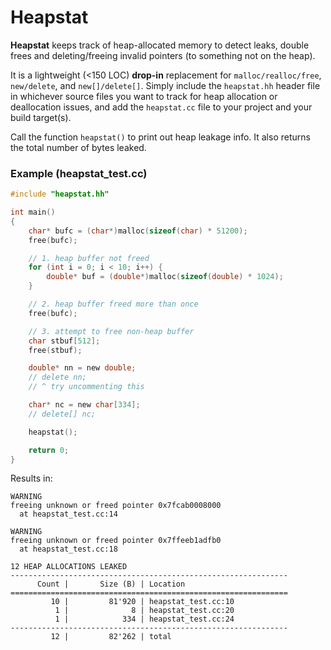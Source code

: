 # Heapstat

**Heapstat** keeps track of heap-allocated memory to detect leaks, double frees and deleting/freeing invalid pointers (to something not on the heap).

It is a lightweight (<150 LOC) **drop-in** replacement for `malloc/realloc/free`, `new/delete`, and `new[]/delete[]`. Simply include the `heapstat.hh` header file in whichever source files you want to track for heap allocation or deallocation issues, and add the `heapstat.cc` file to your project and your build target(s).

Call the function `heapstat()` to print out heap leakage info. It also returns the total number of bytes leaked.

### Example (heapstat_test.cc)

```c
#include "heapstat.hh"

int main()
{
    char* bufc = (char*)malloc(sizeof(char) * 51200);
    free(bufc);

    // 1. heap buffer not freed
    for (int i = 0; i < 10; i++) {
        double* buf = (double*)malloc(sizeof(double) * 1024);
    }

    // 2. heap buffer freed more than once
    free(bufc);

    // 3. attempt to free non-heap buffer
    char stbuf[512];
    free(stbuf);

    double* nn = new double;
    // delete nn;
    // ^ try uncommenting this

    char* nc = new char[334];
    // delete[] nc;

    heapstat();

    return 0;
}
```

Results in:
```
WARNING
freeing unknown or freed pointer 0x7fcab0008000
  at heapstat_test.cc:14

WARNING
freeing unknown or freed pointer 0x7ffeeb1adfb0
  at heapstat_test.cc:18

12 HEAP ALLOCATIONS LEAKED
--------------------------------------------------------------
      Count |       Size (B) | Location
==============================================================
         10 |         81'920 | heapstat_test.cc:10
          1 |              8 | heapstat_test.cc:20
          1 |            334 | heapstat_test.cc:24
--------------------------------------------------------------
         12 |         82'262 | total
```

